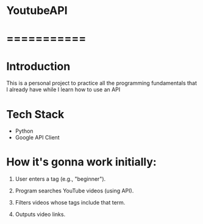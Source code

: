 # YoutubeAPI
# ===========

# Introduction
This is a personal project to practice all the programming fundamentals that I already have while I learn how to use an API

# Tech Stack
- Python
- Google API Client

# How it's gonna work initially:

1. User enters a tag (e.g., "beginner").

2. Program searches YouTube videos (using API).

3. Filters videos whose tags include that term.

4. Outputs video links.





# 
